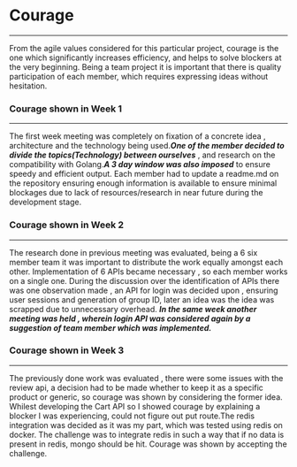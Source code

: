 # Courage
_______________________________________________________________________________
From the agile values considered for this particular project, courage is the one which significantly increases efficiency, and helps to solve blockers at the very beginning. Being a team project it is important that there is quality participation of each member, which requires expressing ideas without hesitation.

### Courage shown in Week 1
______________________________________________________________________________
The first week meeting was completely on fixation of a concrete idea , architecture and the technology being used.***One of the member decided to divide the topics(Technology) between ourselves*** , and research on the compatibility with Golang.***A 3 day window was also imposed*** to ensure speedy and efficient output. Each member had to update a readme.md on the repository ensuring enough information is available to ensure minimal blockages due  to lack of resources/research in near future during the development stage.


### Courage shown in Week 2
______________________________________________________________________________
The research done in previous meeting was evaluated, being a 6 six member team it was important to distribute the work equally amongst each other. Implementation of 6 APIs became necessary , so each member works on a single one. During the discussion over the identification of APIs there was one observation made , an API for login was decided upon , ensuring user sessions and generation of group ID, later an idea was the idea was scrapped due to unnecessary overhead.
***In the same week another meeting was held , wherein login API was considered again by a suggestion of team member which was implemented.***

### Courage shown in Week 3
______________________________________________________________________________
The previously done work was evaluated , there were some issues with the review api, a decision had to be made whether to keep it as a specific product or generic, so courage was shown by considering the former idea. Whilest developing the Cart API so I showed courage by explaining a blocker I was experiencing, could not figure out put route.The redis integration was decided as it was my part, which was tested using redis on docker. The challenge was to integrate redis in such a way that if no data is present in redis, mongo should be hit. Courage was shown by accepting the challenge.




